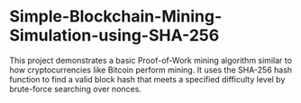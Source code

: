 # Simple-Blockchain-Mining-Simulation-using-SHA-256
This project demonstrates a basic Proof-of-Work mining algorithm similar to how cryptocurrencies like Bitcoin perform mining. It uses the SHA-256 hash function to find a valid block hash that meets a specified difficulty level by brute-force searching over nonces.
